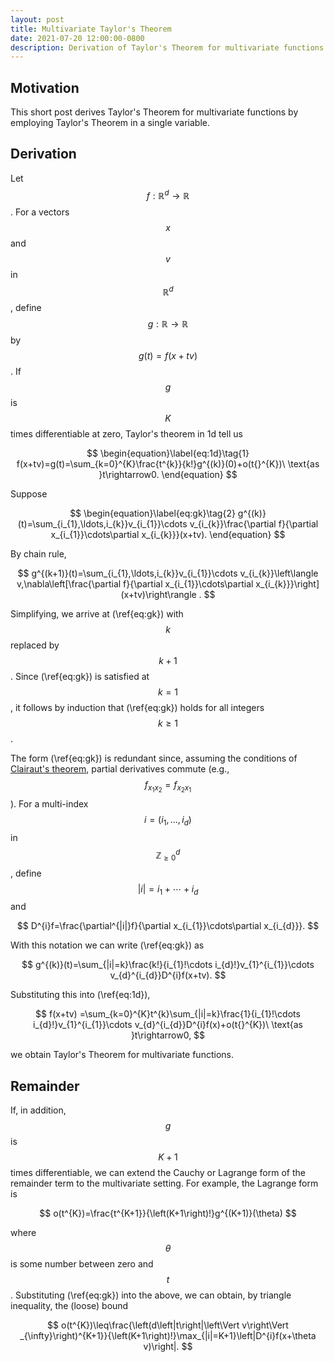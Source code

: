 ```yaml
---
layout: post
title: Multivariate Taylor's Theorem
date: 2021-07-20 12:00:00-0800
description: Derivation of Taylor's Theorem for multivariate functions.
---
```


## Motivation

This short post derives Taylor's Theorem for multivariate functions by employing Taylor's Theorem in a single variable.

## Derivation

Let $$f:\mathbb{R}^{d}\rightarrow\mathbb{R}$$. For a vectors $$x$$ and $$v$$ in $$\mathbb{R}^{d}$$, define $$g:\mathbb{R}\rightarrow\mathbb{R}$$ by $$g(t)=f(x+tv)$$.
If $$g$$ is $$K$$ times differentiable at zero, Taylor's theorem in 1d tell us

$$
\begin{equation}\label{eq:1d}\tag{1}
    f(x+tv)=g(t)=\sum_{k=0}^{K}\frac{t^{k}}{k!}g^{(k)}(0)+o(t{}^{K})\ \text{as }t\rightarrow0.
\end{equation}
$$

Suppose

$$
\begin{equation}\label{eq:gk}\tag{2}
    g^{(k)}(t)=\sum_{i_{1},\ldots,i_{k}}v_{i_{1}}\cdots v_{i_{k}}\frac{\partial f}{\partial x_{i_{1}}\cdots\partial x_{i_{k}}}(x+tv).
\end{equation}
$$

By chain rule,

$$
    g^{(k+1)}(t)=\sum_{i_{1},\ldots,i_{k}}v_{i_{1}}\cdots v_{i_{k}}\left\langle v,\nabla\left[\frac{\partial f}{\partial x_{i_{1}}\cdots\partial x_{i_{k}}}\right](x+tv)\right\rangle .
$$

Simplifying, we arrive at (\ref{eq:gk}) with $$k$$ replaced by $$k+1$$.
Since (\ref{eq:gk}) is satisfied at $$k=1$$, it follows by induction that (\ref{eq:gk}) holds for all integers $$k\geq1$$.

The form (\ref{eq:gk}) is redundant since, assuming the conditions of [Clairaut's theorem](https://en.wikipedia.org/wiki/Symmetry_of_second_derivatives#Sufficiency_of_twice-differentiability), partial derivatives commute (e.g., $$f_{x_{1}x_{2}}=f_{x_{2}x_{1}}$$).
For a multi-index $$i=(i_{1},\ldots,i_{d})$$ in $$\mathbb{Z}_{\geq0}^{d}$$, define $$|i|=i_{1}+\cdots+i_{d}$$ and

$$
    D^{i}f=\frac{\partial^{|i|}f}{\partial x_{i_{1}}\cdots\partial x_{i_{d}}}.
$$

With this notation we can write (\ref{eq:gk}) as

$$
    g^{(k)}(t)=\sum_{|i|=k}\frac{k!}{i_{1}!\cdots i_{d}!}v_{1}^{i_{1}}\cdots v_{d}^{i_{d}}D^{i}f(x+tv).
$$

Substituting this into (\ref{eq:1d}),

$$
    f(x+tv)
    =\sum_{k=0}^{K}t^{k}\sum_{|i|=k}\frac{1}{i_{1}!\cdots i_{d}!}v_{1}^{i_{1}}\cdots v_{d}^{i_{d}}D^{i}f(x)+o(t{}^{K})\ \text{as }t\rightarrow0,
$$

we obtain Taylor's Theorem for multivariate functions.

## Remainder

If, in addition, $$g$$ is $$K + 1$$ times differentiable, we can extend the Cauchy or Lagrange form of the remainder term to the multivariate setting.
For example, the Lagrange form is

$$
    o(t^{K})=\frac{t^{K+1}}{\left(K+1\right)!}g^{(K+1)}(\theta)
$$

where $$\theta$$ is some number between zero and $$t$$.
Substituting (\ref{eq:gk}) into the above, we can obtain, by triangle inequality, the (loose) bound

$$
o(t^{K})\leq\frac{\left(d\left|t\right|\left\Vert v\right\Vert _{\infty}\right)^{K+1}}{\left(K+1\right)!}\max_{|i|=K+1}\left|D^{i}f(x+\theta v)\right|.
$$
